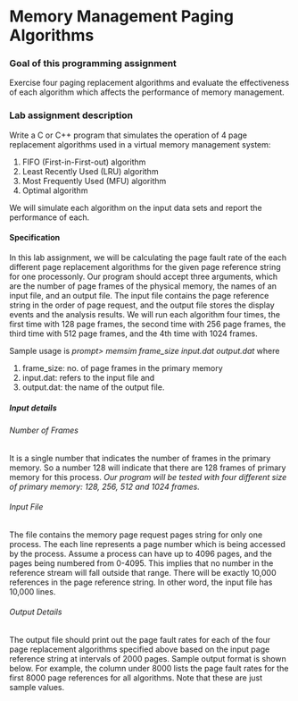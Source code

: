 # Memory Management Paging Algorithms

### Goal of this programming assignment
Exercise four paging replacement algorithms and evaluate the effectiveness of each algorithm which affects the performance of memory management. 

### Lab assignment description
Write a C or C++ program that simulates the operation of 4 page replacement algorithms used in a virtual memory management system:
1. FIFO (First-in-First-out) algorithm
2. Least Recently Used (LRU) algorithm  
3. Most  Frequently Used (MFU) algorithm
4. Optimal algorithm 

We will simulate each algorithm on the input data sets and report the performance of each.

#### Specification
In this lab assignment, we will be calculating the page fault rate of the each different page replacement algorithms for the given page reference string for one processonly. Our program should accept three arguments, which are the number of page frames of the physical memory, the names of an input file, and an output file. The input file contains the page reference string in the order of page request, and the output file stores the display events and the analysis results. We will run each algorithm four times, the first time with 128 page frames, the second time with 256 page frames, the third time with 512 page frames, and the 4th time with 1024 frames.

Sample usage is   *prompt> memsim frame_size input.dat output.dat*     where
1. frame_size: no. of page frames in the primary memory
2. input.dat: refers to the input file and
3. output.dat:  the name of the output file.

##### Input details
###### Number of Frames
It is a single number that indicates the number of frames in the primary memory. So a number 128 will indicate that there are 128 frames of primary memory for this process. *Our program will be tested with four different size of primary memory: 128, 256, 512 and 1024 frames.*

######  Input File
The file contains the memory page request pages string for only one process. The each line represents a page number which is being accessed by the process. Assume a process can have up to 4096 pages, and the pages being numbered from 0-4095. This implies that no number in the reference stream will fall outside that range. There will be exactly 10,000 references in the page reference string. In other word, the input file has 10,000 lines.

###### Output Details
The output file should print out the page fault rates for each of the four page replacement algorithms specified above based on the input page reference string at intervals of 2000 pages. Sample output format is shown below. For example, the column under 8000 lists the page fault rates for the first 8000 page references for all algorithms. Note that these are just sample values.

  
